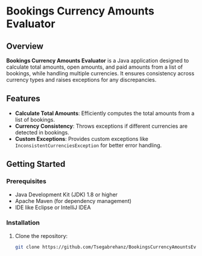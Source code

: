 # Bookings Currency Amounts Evaluator

## Overview
**Bookings Currency Amounts Evaluator** is a Java application designed to calculate total amounts, open amounts, and paid amounts from a list of bookings, while handling multiple currencies. It ensures consistency across currency types and raises exceptions for any discrepancies.

## Features
- **Calculate Total Amounts**: Efficiently computes the total amounts from a list of bookings.
- **Currency Consistency**: Throws exceptions if different currencies are detected in bookings.
- **Custom Exceptions**: Provides custom exceptions like `InconsistentCurrenciesException` for better error handling.

## Getting Started

### Prerequisites
- Java Development Kit (JDK) 1.8 or higher
- Apache Maven (for dependency management)
- IDE like Eclipse or IntelliJ IDEA

### Installation
1. Clone the repository:
   ```bash
   git clone https://github.com/Tsegabrehanz/BookingsCurrencyAmountsEvaluator.git
